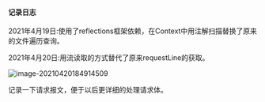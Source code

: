 #### 记录日志

2021年4月19日:使用了reflections框架依赖，在Context中用注解扫描替换了原来的文件遍历查询。

2021年4月20日:用流读取的方式替代了原来requestLine的获取。

![image-20210420184914509](C:\Users\Jonny\AppData\Roaming\Typora\typora-user-images\image-20210420184914509.png)

记录一下请求报文，便于以后更详细的处理请求体。